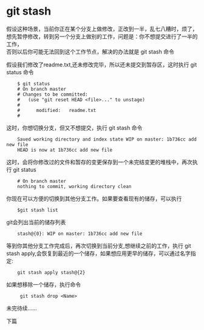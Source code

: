 # git stash


假设这种场景，当前你正在某个分支上做修改，正改到一半，乱七八糟时，烦了，想先暂停修改，转到另一个分支上做别的工作，问题是：你不想提交进行了一半的工作，<br/>否则以后你可能无法回到这个工作节点，解决的办法就是 git stash 命令
     
假设我们修改了readme.txt,还未修改完毕，所以还未提交到暂存区，这时执行 git status 命令
	
```     
	$ git status
	# On branch master
	# Changes to be committed:
	#   (use "git reset HEAD <file>..." to unstage)
	#
	#      modified:   readme.txt
	#
```
这时，你想切换分支，但又不想提交，执行 git stash 命令
```	
	Saved working directory and index state WIP on master: 1b736cc add new file
	HEAD is now at 1b736cc add new file
```
这时，会将你修改过的文件和暂存的变更保存到一个未完结变更的堆栈中，再次执行 git status 
```
	# On branch master
	nothing to commit, working directory clean	
```
你现在可以方便的切换到其他分支工作。如果要查看现有的储存，可以执行 
```	
	$git stash list
```
git会列出当前的储存列表
```
	stash@{0}: WIP on master: 1b736cc add new file
```     
等到你其他分支工作完成后，再次切换到当前分支,想继续之前的工作，执行 git stash apply,会恢复到最近的一个储存，如果想应用更早的储存，可以通过名字指<br/>定:
```   
	git stash apply stash@{2}	
```
如果想移除一个储存，执行命令 
```     
     git stash drop <Name>
```

未完待续......

下篇
